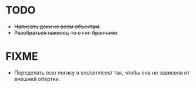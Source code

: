 # TODO
- ~~Написать доки ко всем объектам~~.
- ~~Разобраться наконец-то с гит-брэнчами~~.

# FIXME
- Переделать всю логику в src/services/ так, чтобы она не зависела от внешней обертки.